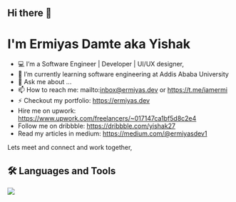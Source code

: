 ## Hi there 👋

# I'm Ermiyas Damte aka Yishak

- 💻 I’m a Software Engineer | Developer | UI/UX designer,
- 🌱 I’m currently learning software engineering at Addis Ababa University
- 💬 Ask me about ...
- 📫 How to reach me: mailto:inbox@ermiyas.dev  or https://t.me/iamermi
- ⚡ Checkout my portfolio: https://ermiyas.dev
-  Hire me on upwork: https://www.upwork.com/freelancers/~017147ca1bf5d8c2e4
-  Follow me on dribbble: https://dribbble.com/yishak27
-  Read my articles in medium: https://medium.com/@ermiyasdev1

  Lets meet and connect and work together, 

## 🛠️ Languages and Tools
<p align="left">
  <img src="https://skillicons.dev/icons?i=nodejs,express,vscode,visualstudio,supabase,js,ts,vue,css,html,java,cpp,git,github,vscode,linux,docker,kubernetes,mongodb,mysql,postgres,heroku,react,nextjs,sass,bootstrap,redis" />
</p>
